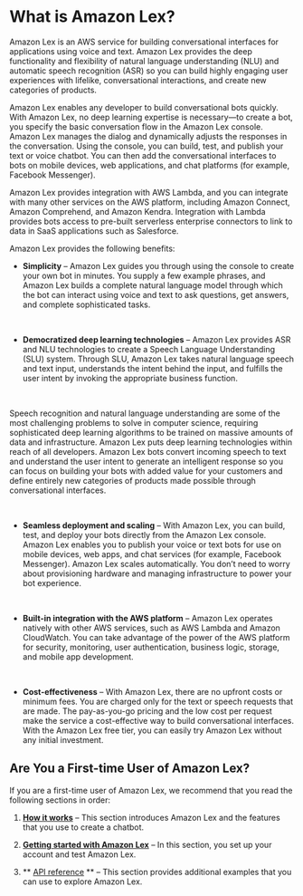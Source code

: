 # What is Amazon Lex?<a name="what-is"></a>

Amazon Lex is an AWS service for building conversational interfaces for applications using voice and text\. Amazon Lex provides the deep functionality and flexibility of natural language understanding \(NLU\) and automatic speech recognition \(ASR\) so you can build highly engaging user experiences with lifelike, conversational interactions, and create new categories of products\.

Amazon Lex enables any developer to build conversational bots quickly\. With Amazon Lex, no deep learning expertise is necessary—to create a bot, you specify the basic conversation flow in the Amazon Lex console\. Amazon Lex manages the dialog and dynamically adjusts the responses in the conversation\. Using the console, you can build, test, and publish your text or voice chatbot\. You can then add the conversational interfaces to bots on mobile devices, web applications, and chat platforms \(for example, Facebook Messenger\)\. 

Amazon Lex provides integration with AWS Lambda, and you can integrate with many other services on the AWS platform, including Amazon Connect, Amazon Comprehend, and Amazon Kendra\. Integration with Lambda provides bots access to pre\-built serverless enterprise connectors to link to data in SaaS applications such as Salesforce\.



Amazon Lex provides the following benefits:
+ **Simplicity** – Amazon Lex guides you through using the console to create your own bot in minutes\. You supply a few example phrases, and Amazon Lex builds a complete natural language model through which the bot can interact using voice and text to ask questions, get answers, and complete sophisticated tasks\.

   
+  **Democratized deep learning technologies** – Amazon Lex provides ASR and NLU technologies to create a Speech Language Understanding \(SLU\) system\. Through SLU, Amazon Lex takes natural language speech and text input, understands the intent behind the input, and fulfills the user intent by invoking the appropriate business function\. 

   

  Speech recognition and natural language understanding are some of the most challenging problems to solve in computer science, requiring sophisticated deep learning algorithms to be trained on massive amounts of data and infrastructure\. Amazon Lex puts deep learning technologies within reach of all developers\. Amazon Lex bots convert incoming speech to text and understand the user intent to generate an intelligent response so you can focus on building your bots with added value for your customers and define entirely new categories of products made possible through conversational interfaces\.

   
+ **Seamless deployment and scaling** – With Amazon Lex, you can build, test, and deploy your bots directly from the Amazon Lex console\. Amazon Lex enables you to publish your voice or text bots for use on mobile devices, web apps, and chat services \(for example, Facebook Messenger\)\. Amazon Lex scales automatically\. You don’t need to worry about provisioning hardware and managing infrastructure to power your bot experience\.

   
+ **Built\-in integration with the AWS platform** – Amazon Lex operates natively with other AWS services, such as AWS Lambda and Amazon CloudWatch\. You can take advantage of the power of the AWS platform for security, monitoring, user authentication, business logic, storage, and mobile app development\.

   
+ **Cost\-effectiveness** – With Amazon Lex, there are no upfront costs or minimum fees\. You are charged only for the text or speech requests that are made\. The pay\-as\-you\-go pricing and the low cost per request make the service a cost\-effective way to build conversational interfaces\. With the Amazon Lex free tier, you can easily try Amazon Lex without any initial investment\.

## Are You a First\-time User of Amazon Lex?<a name="first-time-user"></a>

If you are a first\-time user of Amazon Lex, we recommend that you read the following sections in order:

1. **[How it works](how-it-works.md)** – This section introduces Amazon Lex and the features that you use to create a chatbot\. 

1. **[Getting started with Amazon Lex](getting-started.md)** – In this section, you set up your account and test Amazon Lex\. 

1. ** [API reference](API_Reference.md) ** – This section provides additional examples that you can use to explore Amazon Lex\.
